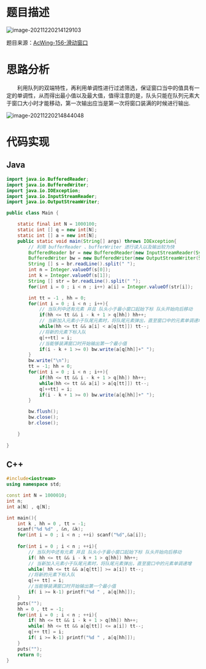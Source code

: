 # 题目描述

![image-20211220214129103](https://anthony-img-bed.oss-cn-beijing.aliyuncs.com/img/image-20211220214129103.png)



题目来源：[AcWing-156-滑动窗口](https://www.acwing.com/problem/content/156/)



# 思路分析

&emsp;&emsp;利用队列的双端特性，再利用单调性进行过滤筛选，保证窗口当中的值具有一定的单调性，从而得出最小值以及最大值，值得注意的是，队头只能在队列元素大于窗口大小时才能移动，第一次输出应当是第一次将窗口装满的时候进行输出.

![image-20211220214844048](https://anthony-img-bed.oss-cn-beijing.aliyuncs.com/img/image-20211220214844048.png)

# 代码实现

## Java

```java
import java.io.BufferedReader;
import java.io.BufferedWriter;
import java.io.IOException;
import java.io.InputStreamReader;
import java.io.OutputStreamWriter;

public class Main {

    static final int N = 1000100;
    static int [] q = new int[N];
    static int [] a = new int[N];
    public static void main(String[] args) throws IOException{
        // 利用 bufferReader 、bufferWriter 进行读入以及输出较为快 
        BufferedReader br = new BufferedReader(new InputStreamReader(System.in));
        BufferedWriter bw = new BufferedWriter(new OutputStreamWriter(System.out));
        String [] s = br.readLine().split(" ");
        int n = Integer.valueOf(s[0]);
        int k = Integer.valueOf(s[1]);
        String [] str = br.readLine().split(" ");
        for(int i = 0 ; i < n ; i++) a[i] = Integer.valueOf(str[i]);

        int tt = -1 , hh = 0;
        for(int i = 0 ; i < n ; i++){
            // 当队列中还有元素 并且 队头小于最小窗口起始下标 队头开始向后移动
            if(hh <= tt && i - k + 1 > q[hh]) hh++;
            // 当新加入元素小于队尾元素时，将队尾元素弹出，直至窗口中的元素单调递增
            while(hh <= tt && a[i] < a[q[tt]]) tt--;
            //将新的元素下标入队
            q[++tt] = i;
            //当能够装满窗口时开始输出第一个最小值
            if(i - k + 1 >= 0) bw.write(a[q[hh]]+" ");
        }
        bw.write("\n");
        tt = -1; hh = 0;
        for(int i = 0 ; i < n ; i++){
            if(hh <= tt && i - k + 1 > q[hh]) hh++;
            while(hh <= tt && a[i] > a[q[tt]]) tt--;
            q[++tt] = i;
            if(i - k + 1 >= 0) bw.write(a[q[hh]]+" ");
        }

        bw.flush();
        bw.close();
        br.close();

    }
    
}
```



## C++

```c++
#include<iostream>
using namespace std;

const int N = 1000010;
int n;
int a[N] , q[N];

int main(){
    int k , hh = 0 , tt = -1;
    scanf("%d %d" , &n, &k);
    for(int i = 0 ; i < n ; ++i) scanf("%d",&a[i]);
    
    for(int i = 0 ; i < n ; ++i){
        // 当队列中还有元素 并且 队头小于最小窗口起始下标 队头开始向后移动
        if( hh <= tt && i - k + 1 > q[hh]) hh++;
        // 当新加入元素小于队尾元素时，将队尾元素弹出，直至窗口中的元素单调递增
        while( hh <= tt && a[q[tt]] >= a[i]) tt--;
        //将新的元素下标入队
        q[++ tt] = i;
        //当能够装满窗口时开始输出第一个最小值
        if( i >= k-1) printf("%d " , a[q[hh]]);
    }
    puts("");
    hh = 0 , tt = -1;
    for(int i = 0 ; i < n ; ++i){
        if( hh <= tt && i - k + 1 > q[hh]) hh++;
        while( hh <= tt && a[q[tt]] <= a[i]) tt--;
        q[++ tt] = i;
        if( i >= k-1) printf("%d " , a[q[hh]]);
    }
    puts("");
    return 0;
}
```

